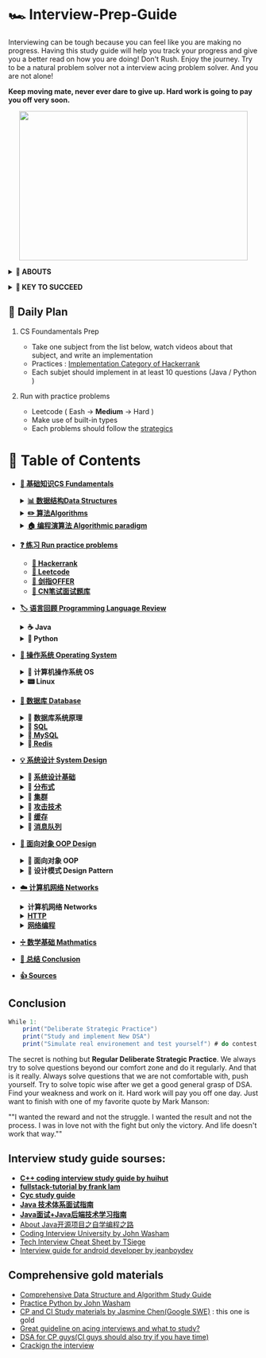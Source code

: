 # 🏎 Interview-Prep-Guide
Interviewing can be tough because you can feel like you are making no progress. Having this study guide will help you track your progress and give you a better read on how you are doing! Don't Rush. Enjoy the journey. Try to be a natural problem solver not a interview acing problem solver. And you are not alone!  

**Keep moving mate, never ever dare to give up. Hard work is going to pay you off very soon.**

<p align="center">
  <img width="460" height="300" src="https://media.giphy.com/media/KWQy384u0Rn9bCvwMa/giphy.gif">
</p>

<b><details><summary>👀 ABOUTS</summary></b>	

🕵 This repository is a summary of the basic knowledge of recruiting job seekers and beginners in the direction of SDE, including programming language, data structure, algorithm, programming paradigm, system, network and other domain knowledge 

Due to my limited level, the knowledge points in the warehouse are from my original, reading notes, books, blog posts, etc. Non-original has been marked with the source, if there is any omission, please issue an issue.
</details>

<b><details><summary>🔑 KEY TO SUCCEED</summary></b>	

## 🏁 Deliberate Strategic : Practice (KEY TO SUCCEED)
- **Retaining Computer Science Knowledge**
1. Review cs fundamentatals and summarize
2. Start doing coding interview questions while you're learning data structures and algorithms. 
3. Review and review 
 
- **Keep Practics**
1. Use Leetcode to practices different problems 
2. Take a break from programming problems for a half hour and go through your flashcards.

## 💻 Coding problem practices
- **Gathering requirements** : consider the constraint for the problem and its edge cases 
- **Problem recognition** : where the right data structures and algorithms fit in
- **Brain storm** : talking your way through the solution like you will in the interview including performance analysis 
- **Testing your solutions**

</details>


## 📅 Daily Plan 
1. CS Foundamentals Prep 
	- Take one subject from the list below, watch videos about that subject, and write an implementation 
	- Practices : [Implementation Category of Hackerrank](https://www.hackerrank.com/domains/algorithms?filters%5Bsubdomains%5D%5B%5D=implementation&badge_type=problem-solving)
	- Each subjet should implement in at least 10 questions (Java / Python )
	
2. Run with practice problems 
	- Leetcode ( Eash -> **Medium** -> Hard )
	- Make use of built-in types
	- Each problems should follow the [strategics](https://github.com/waiyulam/Interview-Prep-Guide/tree/master/Leetcode)

# 📄 Table of Contents 
- [**📖 基础知识CS Fundamentals**](https://github.com/waiyulam/Interview-Prep-Guide/tree/master/BasicsReview)
	<details>
	<summary><b><a href="https://github.com/waiyulam/Interview-Prep-Guide/tree/master/BasicsReview/datastructure">📊 数据结构Data Structures</a></b></summary>
	<br>

	- [数组 Arrays](https://github.com/waiyulam/Interview-Prep-Guide/tree/master/BasicsReview/datastructure#Arrays)
	- [链式结构 Linked List](https://github.com/waiyulam/Interview-Prep-Guide/tree/master/BasicsReview/datastructure#Linked-Lists)
	- [栈和队列 Stacks & Queues &Double-ended Queue](https://github.com/waiyulam/Interview-Prep-Guide/tree/master/BasicsReview/datastructure#Linked-Lists)
	- [哈希表 Hash Tables](https://github.com/waiyulam/Interview-Prep-Guide/tree/master/BasicsReview/datastructure#Hash-table)
	- [树 Trees](https://github.com/waiyulam/Interview-Prep-Guide/tree/master/BasicsReview/datastructure#Trees)
	- [字典/前缀树 Trie](https://github.com/waiyulam/Interview-Prep-Guide/tree/master/BasicsReview/datastructure#Tries)
	- [堆/优先队列Heaps&Priority Queue](https://github.com/waiyulam/Interview-Prep-Guide/tree/master/BasicsReview/datastructure#Heaps)
	- [图 Graphs](https://github.com/waiyulam/Interview-Prep-Guide/tree/master/BasicsReview/datastructure#Graphs)
	- [Others](https://github.com/waiyulam/Interview-Prep-Guide/tree/master/BasicsReview/datastructure#Others-DS)

	</details>
	
	<details>
	<summary><b><a href="https://github.com/waiyulam/Interview-Prep-Guide/tree/master/BasicsReview/algorithms">✏️  算法Algorithms</a></b></summary>
	<br>

	- [介绍 Introduction to Algorithms](https://github.com/waiyulam/Interview-Prep-Guide/tree/master/BasicsReview/algorithms)
		- [时间空间复杂度 Time&Space Complexity](https://github.com/waiyulam/Interview-Prep-Guide/tree/master/BasicsReview/algorithms#Time-and-Space-Complexity)
		- [递归&迭代 Recursion](https://github.com/waiyulam/Interview-Prep-Guide/tree/master/BasicsReview/algorithms#Recursion-and-analysis-of-recurrence-relations)
		- [NP问题 NP problem (TODO)](https://github.com/waiyulam/Interview-Prep-Guide/tree/master/BasicsReview/algorithms#NP-program)
	- [搜索 Searching  (TODO)](https://github.com/waiyulam/Interview-Prep-Guide/tree/master/BasicsReview/algorithms/search)
	- [排序 Sorting   (TODO)](https://github.com/waiyulam/Interview-Prep-Guide/tree/master/BasicsReview/algorithms/sorting)
	- [图论 Graph Theory   (TODO)](https://github.com/waiyulam/Interview-Prep-Guide/tree/master/BasicsReview/algorithms/graphtheory)
	- [字符串处理 String Manipulation  (TODO)](https://github.com/waiyulam/Interview-Prep-Guide/tree/master/BasicsReview/algorithms/stringManipulation)
	- [二进制处理 Bit Manipulation   (TODO)](https://github.com/waiyulam/Interview-Prep-Guide/tree/master/BasicsReview/algorithms/bitManipulation)

	</details>
	
	<details>
	<summary><b><a href="https://github.com/waiyulam/Interview-Prep-Guide/tree/master/BasicsReview/paradigm">🏠 编程演算法 Algorithmic paradigm</a></b></summary>
	<br>

	- [分治法 Divide and Conquer](https://github.com/waiyulam/Interview-Prep-Guide/tree/master/BasicsReview/paradigm#Divide-and-Conquer-algorithms)
	- [贪婪演算法 Greedy Algorithms](https://github.com/waiyulam/Interview-Prep-Guide/tree/master/BasicsReview/paradigm#Greedy-Algorithms)
	- [回溯法&分枝界限法 Backtracking & Branch and Bound](https://github.com/waiyulam/Interview-Prep-Guide/tree/master/BasicsReview/paradigm#Backtracking)
	- [动态规划 Big Guy: Dynamic Programming and memoization 😭（TODO)](https://github.com/waiyulam/Interview-Prep-Guide/tree/master/BasicsReview/paradigm#Dynamic-Programming-and-memoization)

	</details>
	
	
- [**❓ 练习 Run practice problems**]()
	* [**🧯 Hackerrank**]()
	* [**🧯 Leetcode**]()
	* [**🧯 剑指OFFER**]()
	* [**🧯 CN笔试面试题库**](https://www.nowcoder.com/contestRoom?from=cyc_github)

- [**🏷 语言回顾 Programming Language Review**]()
	<details>
	<summary><b> ☕️ Java </b></summary>
		
	- 语言基础 Basics
	- 集合框架/容器 Collections
	- 并发编程 Concurrency
	- I/O
	- 虚拟机 JVM
	- 设计模式 Design Pattern
	- Web开发技术 Web programming
	
	</details>
	
	<details>
	<summary><b>🐍 Python </b></summary>
	
	- 语言基础 Basics
	- 爬虫框架 Scrapy
	- Flask
	- Django
	
	</details>

- [**🔨 操作系统 Operating System**]()
	<details>
	<summary><b>🔨 计算机操作系统 OS </b></summary>

	- 概述 Introduction
	- 进程管理 Process&Concurrency
	- 死锁 Deadlock 
	- 内存管理 Memory
	- 设备管理 Disks&Devices
	- 链接 Links

	</details>

	<details>
	<summary><b> 📟 Linux </b></summary>

	- 基础核心概念 Basics
	- 常用命令使用 Commands

	</details>

- [**💾 数据库 Database**]()
	<details>
	<summary><b>🔨 数据库系统原理  </b></summary>

	- 事务 Transaction 
	- 并发一致性 Consistency 
	- 封锁 Locking 
	- 隔离级别
	- 并发控制 Concurrency control 
	- 关系数据库 Relational Database 

	</details>

	<details>
	<summary><b>🔨 <a href='https://github.com/CyC2018/CS-Notes/blob/master/notes/SQL.md'> SQL </a>  </b></summary>

	</details>

	<details>
	<summary><b>🔨<a href = 'https://github.com/CyC2018/CS-Notes/blob/master/notes/MySQL.md'> MySQL </a>  </b></summary>

	- MySQL阶段性学习
	- MySQL索引原理
	- MySQL索引失效及优化策略
	- Leetcode-Database 题解

	</details>

	<details>
	<summary><b>🔨<a href = 'https://github.com/CyC2018/CS-Notes/blob/master/notes/Redis.md'> Redis </a></b></summary>

	- Redis命令
	- Redis分布式锁原理

	</details>


- [**💡 系统设计 System Design**]()
	<details>
	<summary><b>🔨 <a href='https://github.com/CyC2018/CS-Notes/blob/master/notes/%E7%B3%BB%E7%BB%9F%E8%AE%BE%E8%AE%A1%E5%9F%BA%E7%A1%80.md'> 系统设计基础 </a>  </b></summary>

	</details>

	<details>
	<summary><b>🔨 <a href='https://github.com/CyC2018/CS-Notes/blob/master/notes/%E5%88%86%E5%B8%83%E5%BC%8F.md'> 分布式 </a>  </b></summary>

	</details>

	<details>
	<summary><b>🔨 <a href='https://github.com/CyC2018/CS-Notes/blob/master/notes/%E9%9B%86%E7%BE%A4.md'> 集群 </a>  </b></summary>

	</details>

	<details>
	<summary><b>🔨 <a href='https://github.com/CyC2018/CS-Notes/blob/master/notes/%E6%94%BB%E5%87%BB%E6%8A%80%E6%9C%AF.md'> 攻击技术 </a>  </b></summary>

	</details>

	<details>
	<summary><b>🔨 <a href='https://github.com/CyC2018/CS-Notes/blob/master/notes/%E7%BC%93%E5%AD%98.md'> 缓存 </a>  </b></summary>

	</details>

	<details>
	<summary><b>🔨 <a href='https://github.com/CyC2018/CS-Notes/blob/master/notes/%E6%B6%88%E6%81%AF%E9%98%9F%E5%88%97.md'> 消息队列 </a>  </b></summary>

	</details>


- [**🎨 面向对象 OOP Design**]()
	<details>
	<summary><b>📏 面向对象 OOP </b></summary>

	- 三大特性： 封装 继承 多态
	- 类图
	- 设计原则
	</details>

	<details>
	<summary><b>🎨 设计模式 Design Pattern </b></summary>

	- 创建型
	- 行为型
	- 结构型
	</details>

- [**☁️ 计算机网络 Networks**]()
	<details>
	<summary><b>计算机网络 Networks </b></summary>

	- 概述&体系结构
	- 物理层
	- 链路层
	- 网络层
	- 传输层
	- 应用层 HTTP

	</details>

	<details>
	<summary><b><a href = "https://github.com/CyC2018/CS-Notes/blob/master/notes/HTTP.md"> HTTP </a></b></summary>

	</details>

	<details>
	<summary><b><a href = ""> 网络编程 </a></b></summary>
	
	- [网络编程 Socket](https://github.com/CyC2018/CS-Notes/blob/master/notes/Socket.md)
	- [RESTful API](https://github.com/frank-lam/fullstack-tutorial/blob/master/notes/RESTful%20API.md)
	- [Web网络安全](https://github.com/frank-lam/fullstack-tutorial/blob/master/notes/%E7%BD%91%E7%BB%9C%E5%AE%89%E5%85%A8.md)
	</details>
	
- [**➗ 数学基础 Mathmatics**]()

- [**🍭 总结 Conclusion**](#Conclusion)

- [**👍 Sources**](#Comprehensive-gold-materials)

## Conclusion
```java 
While 1:
	print("Deliberate Strategic Practice")
	print("Study and implement New DSA")
	print("Simulate real environement and test yourself") # do contest, contest and contest
```
The secret is nothing but **Regular Deliberate Strategic Practice**. We always try to solve questions beyond our comfort zone and do it regularly. And that is it really. Always solve questions that we are not comfortable with, push yourself. Try to solve topic wise after we get a good general grasp of DSA. Find your weakness and work on it. Hard work will pay you off one day. Just want to finish with one of my favorite quote by Mark Manson:

""I wanted the reward and not the struggle. I wanted the result and not the process. I was in love not with the fight but only the victory. And life doesn't work that way.""

## Interview study guide sourses: 

-  [**C++ coding interview study guide by huihut**](https://github.com/huihut/interview)
-  [**fullstack-tutorial by frank lam**](https://github.com/frank-lam/fullstack-tutorial)
-  [**Cyc study guide**](https://github.com/CyC2018/CS-Notes)
-  [**Java 技术体系面试指南**](https://github.com/553899811/NewBie-Plan)
-  [**Java面试+Java后端技术学习指南**](https://github.com/OUYANGSIHAI/JavaInterview)
-  [About Java开源项目之自学编程之路](https://github.com/hansonwang99/JavaCollection)
-  [Coding Interview University by John Washam](https://github.com/jwasham/coding-interview-university)
-  [Tech Interview Cheat Sheet by TSiege](https://github.com/TSiege/Tech-Interview-Cheat-Sheet)
-  [Interview guide for android developer by jeanboydev](https://github.com/jeanboydev/Android-ReadTheFuckingSourceCode)

## Comprehensive gold materials
  -  [Comprehensive Data Structure and Algorithm Study Guide](https://leetcode.com/discuss/general-discussion/494279/comprehensive-data-structure-and-algorithm-study-guide)
  -  [Practice Python by John Washam](https://github.com/jwasham/practice-python)
  -  [CP and CI Study materials by Jasmine Chen(Google SWE)](https://github.com/lnishan/awesome-competitive-programming) : this one is gold
  -  [Great guideline on acing interviews and what to study?](https://medium.com/@nick.ciubotariu/ace-the-coding-interview-every-time-d169ce1fd3fc)
  -  [DSA for CP guys(CI guys should also try if you have time)](http://cp-algorithms.com/)
  -  [Crackign the interview](https://www.youtube.com/playlist?list=PLX6IKgS15Ue02WDPRCmYKuZicQHit9kFt)
